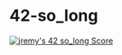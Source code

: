 # 42-so_long
[![jremy's 42 so_long Score](https://badge42.vercel.app/api/v2/cl27cprhd001109mercwbbu5l/project/2442978)](https://github.com/JaeSeoKim/badge42)
